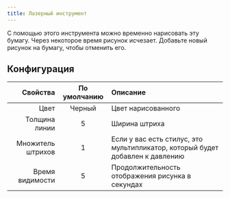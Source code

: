 ```yaml
---
title: Лазерный инструмент
---
```


С помощью этого инструмента можно временно нарисовать эту бумагу. Через некоторое время рисунок исчезает. Добавьте новый рисунок на бумагу, чтобы отменить его.

## Конфигурация

|          Свойства | По умолчанию | Описание                                                                      |
| ----------------: | :----------: | :---------------------------------------------------------------------------- |
|              Цвет |    Черный    | Цвет нарисованного                                                            |
|     Толщина линии |       5      | Ширина штриха                                                                 |
| Множитель штрихов |       1      | Если у вас есть стилус, это мультипликатор, который будет добавлен к давлению |
|   Время видимости |       5      | Продолжительность отображения рисунка в секундах                              |
